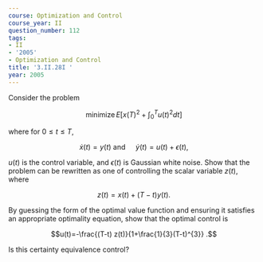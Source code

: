 ```yaml
---
course: Optimization and Control
course_year: II
question_number: 112
tags:
- II
- '2005'
- Optimization and Control
title: '3.II.28I '
year: 2005
---
```



Consider the problem

$$\operatorname{minimize} E\left[x(T)^{2}+\int_{0}^{T} u(t)^{2} d t\right]$$

where for $0 \leqslant t \leqslant T$,

$$\dot{x}(t)=y(t) \text { and } \quad \dot{y}(t)=u(t)+\epsilon(t),$$

$u(t)$ is the control variable, and $\epsilon(t)$ is Gaussian white noise. Show that the problem can be rewritten as one of controlling the scalar variable $z(t)$, where

$$z(t)=x(t)+(T-t) y(t) .$$

By guessing the form of the optimal value function and ensuring it satisfies an appropriate optimality equation, show that the optimal control is

$$u(t)=-\frac{(T-t) z(t)}{1+\frac{1}{3}(T-t)^{3}} .$$

Is this certainty equivalence control?